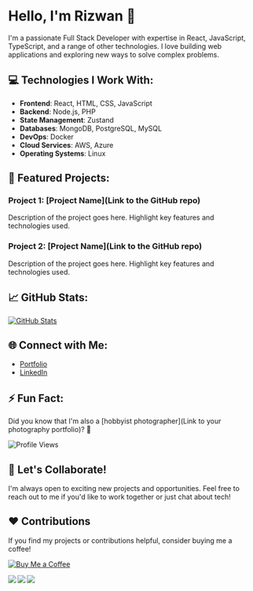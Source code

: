 <!-- Introduction -->
# Hello, I'm Rizwan 👋

I'm a passionate Full Stack Developer with expertise in React, JavaScript, TypeScript, and a range of other technologies. I love building web applications and exploring new ways to solve complex problems.

<!-- Technologies -->
## 💻 Technologies I Work With:

- **Frontend**: React, HTML, CSS, JavaScript
- **Backend**: Node.js, PHP
- **State Management**: Zustand
- **Databases**: MongoDB, PostgreSQL, MySQL
- **DevOps**: Docker
- **Cloud Services**: AWS, Azure
- **Operating Systems**: Linux

<!-- Projects -->
## 🚀 Featured Projects:

### Project 1: [Project Name](Link to the GitHub repo)
   Description of the project goes here. Highlight key features and technologies used.

### Project 2: [Project Name](Link to the GitHub repo)
   Description of the project goes here. Highlight key features and technologies used.

<!-- GitHub Stats -->
## 📈 GitHub Stats:

[![GitHub Stats](https://github-readme-stats.vercel.app/api?username=YourGitHubUsername&show_icons=true&theme=radical)](https://github.com/anuraghazra/github-readme-stats)

<!-- Connect with Me -->
## 🌐 Connect with Me:

- [Portfolio](https://therizwan.vercel.app)
- [LinkedIn](https://linkedin.com/in/therizwansaleem)

<!-- Fun Section (Optional) -->
## ⚡ Fun Fact:

Did you know that I'm also a [hobbyist photographer](Link to your photography portfolio)? 📸

<!-- Visitors Counter (Optional) -->
![Profile Views](https://komarev.com/ghpvc/?username=therizwan)

<!-- Footer -->
## 📝 Let's Collaborate!

I'm always open to exciting new projects and opportunities. Feel free to reach out to me if you'd like to work together or just chat about tech!

<!-- Contributions (Optional) -->
## ❤️ Contributions

If you find my projects or contributions helpful, consider buying me a coffee!

[![Buy Me a Coffee](https://img.shields.io/badge/Buy%20Me%20a%20Coffee-Donate-%23FFDD00)](Your-Buy-Me-a-Coffee-Link)


<img align="left" src="https://img.shields.io/badge/node.js-6DA55F?style=for-the-badge&logo=node.js&logoColor=white" />
<img align="left" src="https://img.shields.io/badge/javascript-%23323330.svg?style=for-the-badge&logo=javascript&logoColor=%23F7DF1E" />
<img align="left" src="https://img.shields.io/badge/typescript-%23007ACC.svg?style=for-the-badge&logo=typescript&logoColor=white" />
